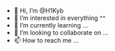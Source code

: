 - 👋 Hi, I’m @H1Kyb
- 👀 I’m interested in everything ^^
- 🌱 I’m currently learning ...
- 💞️ I’m looking to collaborate on ...
- 📫 How to reach me ...

<!---
H1Kyb/H1Kyb is a ✨ special ✨ repository because its `README.md` (this file) appears on your GitHub profile.
You can click the Preview link to take a look at your changes.
--->
